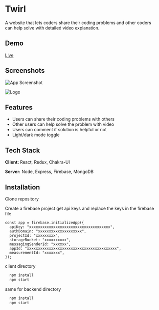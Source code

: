 
# Twirl

A website that lets coders share their coding problems and other coders can help solve with detailed video explanation.

## Demo

[Live](https://twirl-845f4.web.app/)

  
## Screenshots

![App Screenshot](https://res.cloudinary.com/dvfihlcxd/image/upload/v1628425364/screencapture-twirl-845f4-web-app-2021-08-08-20_20_57_wje2mf.png)

  
![Logo](https://fontmeme.com/permalink/210622/444e2d24ffeace5b4e7270a711a82848.png)

    
## Features


- Users can share their coding problems with others
- Other users can help solve the problem with video
- Users can comment if solution is helpful or not
- Light/dark mode toggle

  
## Tech Stack

**Client:** React, Redux, Chakra-UI

**Server:** Node, Express, Firebase, MongoDB

  
## Installation

Clone repository

Create a firebase project
get api keys and replace the keys in the firebase file

```
const app = firebase.initializeApp({
  apiKey: "xxxxxxxxxxxxxxxxxxxxxxxxxxxxxxxxxxxxx",
  authDomain: "xxxxxxxxxxxxxxxxxxxx",
  projectId: "xxxxxxxxx",
  storageBucket: "xxxxxxxxxx",
  messagingSenderId: "xxxxxx",
  appId: "xxxxxxxxxxxxxxxxxxxxxxxxxxxxxxxxxxxxxxxxx",
  measurementId: "xxxxxxx",
});

```
client directory

```cmd
  npm install 
  npm start
```
same for backend directory
```cmd
  npm install 
  npm start
```
